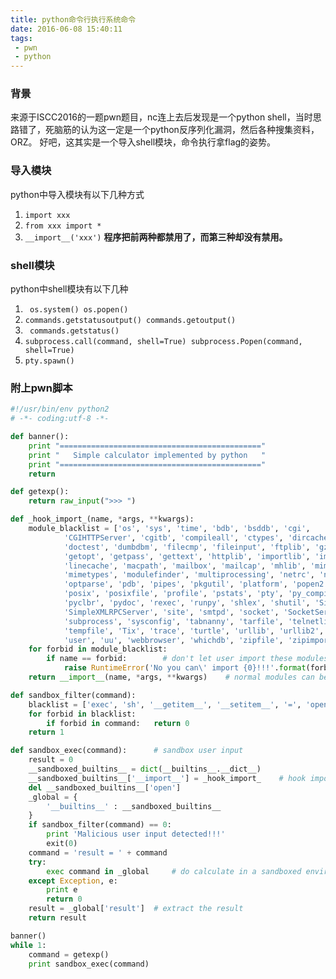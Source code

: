 ```yaml
---
title: python命令行执行系统命令
date: 2016-06-08 15:40:11
tags:
 - pwn
 - python
---
```


### 背景

来源于ISCC2016的一题pwn题目，nc连上去后发现是一个python shell，当时思路错了，死脑筋的认为这一定是一个python反序列化漏洞，然后各种搜集资料，ORZ。
好吧，这其实是一个导入shell模块，命令执行拿flag的姿势。

### 导入模块

python中导入模块有以下几种方式

1. `import xxx`
2. `from xxx import *`
3. `__import__('xxx')`
**程序把前两种都禁用了，而第三种却没有禁用。**

### shell模块

python中shell模块有以下几种
1. ` os.system() os.popen()`
2. `commands.getstatusoutput() commands.getoutput() `
3. ` commands.getstatus()`
4. `subprocess.call(command, shell=True) subprocess.Popen(command, shell=True)`
5. `pty.spawn()`

### 附上pwn脚本

```python
#!/usr/bin/env python2
# -*- coding:utf-8 -*-

def banner():
    print "============================================="
    print "   Simple calculator implemented by python   "
    print "============================================="
    return

def getexp():
    return raw_input(">>> ")

def _hook_import_(name, *args, **kwargs):
    module_blacklist = ['os', 'sys', 'time', 'bdb', 'bsddb', 'cgi', 
            'CGIHTTPServer', 'cgitb', 'compileall', 'ctypes', 'dircache',
            'doctest', 'dumbdbm', 'filecmp', 'fileinput', 'ftplib', 'gzip',
            'getopt', 'getpass', 'gettext', 'httplib', 'importlib', 'imputil', 
            'linecache', 'macpath', 'mailbox', 'mailcap', 'mhlib', 'mimetools',
            'mimetypes', 'modulefinder', 'multiprocessing', 'netrc', 'new',
            'optparse', 'pdb', 'pipes', 'pkgutil', 'platform', 'popen2', 'poplib',
            'posix', 'posixfile', 'profile', 'pstats', 'pty', 'py_compile',
            'pyclbr', 'pydoc', 'rexec', 'runpy', 'shlex', 'shutil', 'SimpleHTTPServer',
            'SimpleXMLRPCServer', 'site', 'smtpd', 'socket', 'SocketServer',
            'subprocess', 'sysconfig', 'tabnanny', 'tarfile', 'telnetlib',
            'tempfile', 'Tix', 'trace', 'turtle', 'urllib', 'urllib2',
            'user', 'uu', 'webbrowser', 'whichdb', 'zipfile', 'zipimport']
    for forbid in module_blacklist:
        if name == forbid:        # don't let user import these modules
            raise RuntimeError('No you can\' import {0}!!!'.format(forbid))
    return __import__(name, *args, **kwargs)    # normal modules can be imported

def sandbox_filter(command):
    blacklist = ['exec', 'sh', '__getitem__', '__setitem__', '=', 'open', 'read', 'sys', ';', 'os']
    for forbid in blacklist:
        if forbid in command:   return 0
    return 1

def sandbox_exec(command):      # sandbox user input
    result = 0
    __sandboxed_builtins__ = dict(__builtins__.__dict__)
    __sandboxed_builtins__['__import__'] = _hook_import_    # hook import
    del __sandboxed_builtins__['open']
    _global = {
        '__builtins__' : __sandboxed_builtins__
    }
    if sandbox_filter(command) == 0:
        print 'Malicious user input detected!!!'
        exit(0)
    command = 'result = ' + command
    try:
        exec command in _global     # do calculate in a sandboxed environment
    except Exception, e:
        print e
        return 0
    result = _global['result']  # extract the result
    return result

banner()
while 1:
    command = getexp()
    print sandbox_exec(command)
```